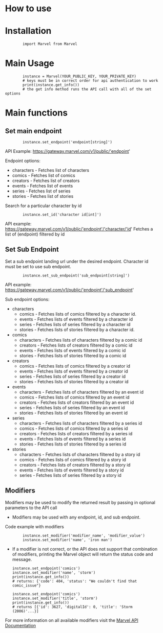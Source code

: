 # How to use

# Installation

            import Marvel from Marvel

# Main Usage

            instance = Marvel(YOUR_PUBLIC_KEY, YOUR_PRIVATE_KEY)
            # keys must be in correct order for api authentication to work
            print(instance.get_info())
            # the get info method runs the API call with all of the set options

# Main functions

## Set main endpoint

            instance.set_endpoint('endpoint[string]')

API Example: https://gateway.marvel.com/v1/public/'endpoint'

Endpoint options:

- characters - Fetches list of characters
- comics - Fetches list of comics
- creators - Fetches list of creators
- events - Fetches list of events
- series - Fetches list of series
- stories - Fetches list of stories

Search for a particular character by id

            instance.set_id('character id[int]')

API example: https://gateway.marvel.com/v1/public/'endpoint'/'character/'id'
Fetches a list of (endpoint) filtered by id

## Set Sub Endpoint

Set a sub endpoint landing url under the desired endpoint. Character id must be set to use sub endpoint.

            instance.set_sub_endpoint('sub_endpoint[string]')

API example: https://gateway.marvel.com/v1/public/'endpoint'/'sub_endpoint'

Sub endpoint options:

- characters
  - comics - Fetches lists of comics filtered by a character id.
  - events - Fetches lists of events filtered by a character id
  - series - Fetches lists of series filtered by a character id
  - stories - Fetches lists of stories filtered by a character id.
- comics
  - characters - Fetches lists of characters filtered by a comic id
  - creators - Fetches lists of creators filtered by a comic id
  - events - Fetches lists of events filtered by a comic id
  - stories - Fetches lists of stories filtered by a comic id
- creators
  - comics - Fetches lists of comics filtered by a creator id
  - events - Fetches lists of events filtered by a creator id
  - series - Fetches lists of series filtered by a creator id
  - stories - Fetches lists of stories filtered by a creator id
- events
  - characters - Fetches lists of characters filtered by an event id
  - comics - Fetches lists of comics filtered by an event id
  - creators - Fetches lists of creators filtered by an event id
  - series - Fetches lists of series filtered by an event id
  - stories - Fetches lists of stories filtered by an event id
- series
  - characters - Fetches lists of characters filtered by a series id
  - comics - Fetches lists of comics filtered by a series id
  - creators - Fetches lists of creators filtered by a series id
  - events - Fetches lists of events filtered by a series id
  - stories - Fetches lists of stories filtered by a series id
- stories
  - characters - Fetches lists of characters filtered by a story id
  - comics - Fetches lists of comics filtered by a story id
  - creators - Fetches lists of creators filtered by a story id
  - events - Fetches lists of events filtered by a story id
  - series - Fetches lists of series filtered by a story id

## Modifiers

Modifiers may be used to modify the returned result by passing in optional parameters to the API call

- Modifiers may be used with any endpoint, id, and sub endpoint.

Code example with modifiers

            instance.set_modifier('modifier_name', 'modifier_value')
            instance.set_modifier('name', 'iron man')

- If a modifier is not correct, or the API does not support that combination of modifiers, printing the Marvel object will return the status code and message.

      instance.set_endpoint('comics')
      instance.set_modifier('name', 'storm')
      print(instance.get_info())
      # returns: {'code': 404, 'status': "We couldn't find that comic_issue"}

      instance.set_endpoint('comics')
      instance.set_modifier('title', 'storm')
      print(instance.get_info())
      # returns [{'id': 3627, 'digitalId': 0, 'title': 'Storm (2006)'...}]

For more information on all available modifiers visit the [Marvel API Documentation](https://developer.marvel.com/docs)
